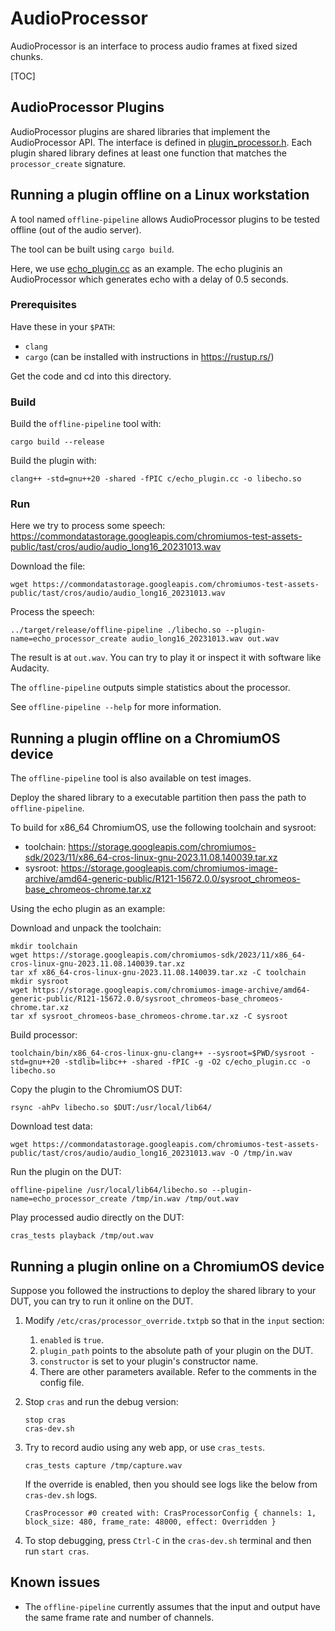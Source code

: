 # AudioProcessor

AudioProcessor is an interface to process audio frames at fixed sized chunks.

[TOC]

## AudioProcessor Plugins

AudioProcessor plugins are shared libraries that implement the AudioProcessor
API. The interface is defined in [plugin_processor.h](c/plugin_processor.h).
Each plugin shared library defines at least one function that matches the
`processor_create` signature.

## Running a plugin offline on a Linux workstation

A tool named `offline-pipeline` allows AudioProcessor plugins to be tested
offline (out of the audio server).

The tool can be built using `cargo build`.

Here, we use [echo_plugin.cc](c/echo_plugin.cc) as an example.
The echo pluginis an AudioProcessor which generates echo with a delay of 0.5 seconds.

### Prerequisites

Have these in your `$PATH`:

*   `clang`
*   `cargo` (can be installed with instructions in https://rustup.rs/)

Get the code and cd into this directory.

### Build

Build the `offline-pipeline` tool with:

```
cargo build --release
```

Build the plugin with:

```
clang++ -std=gnu++20 -shared -fPIC c/echo_plugin.cc -o libecho.so
```

### Run

Here we try to process some speech:
https://commondatastorage.googleapis.com/chromiumos-test-assets-public/tast/cros/audio/audio_long16_20231013.wav

Download the file:

```
wget https://commondatastorage.googleapis.com/chromiumos-test-assets-public/tast/cros/audio/audio_long16_20231013.wav
```

Process the speech:

```
../target/release/offline-pipeline ./libecho.so --plugin-name=echo_processor_create audio_long16_20231013.wav out.wav
```

The result is at `out.wav`. You can try to play it or inspect it with software like Audacity.

The `offline-pipeline` outputs simple statistics about the processor.

See `offline-pipeline --help` for more information.

## Running a plugin offline on a ChromiumOS device

The `offline-pipeline` tool is also available on test images.

Deploy the shared library to a executable partition then pass the path to
`offline-pipeline`.

To build for x86_64 ChromiumOS, use the following toolchain and sysroot:
*   toolchain: https://storage.googleapis.com/chromiumos-sdk/2023/11/x86_64-cros-linux-gnu-2023.11.08.140039.tar.xz
*   sysroot: https://storage.googleapis.com/chromiumos-image-archive/amd64-generic-public/R121-15672.0.0/sysroot_chromeos-base_chromeos-chrome.tar.xz

Using the echo plugin as an example:

Download and unpack the toolchain:

```
mkdir toolchain
wget https://storage.googleapis.com/chromiumos-sdk/2023/11/x86_64-cros-linux-gnu-2023.11.08.140039.tar.xz
tar xf x86_64-cros-linux-gnu-2023.11.08.140039.tar.xz -C toolchain
mkdir sysroot
wget https://storage.googleapis.com/chromiumos-image-archive/amd64-generic-public/R121-15672.0.0/sysroot_chromeos-base_chromeos-chrome.tar.xz
tar xf sysroot_chromeos-base_chromeos-chrome.tar.xz -C sysroot
```

Build processor:

```
toolchain/bin/x86_64-cros-linux-gnu-clang++ --sysroot=$PWD/sysroot -std=gnu++20 -stdlib=libc++ -shared -fPIC -g -O2 c/echo_plugin.cc -o libecho.so
```

Copy the plugin to the ChromiumOS DUT:

```
rsync -ahPv libecho.so $DUT:/usr/local/lib64/
```

Download test data:

```
wget https://commondatastorage.googleapis.com/chromiumos-test-assets-public/tast/cros/audio/audio_long16_20231013.wav -O /tmp/in.wav
```

Run the plugin on the DUT:

```
offline-pipeline /usr/local/lib64/libecho.so --plugin-name=echo_processor_create /tmp/in.wav /tmp/out.wav
```

Play processed audio directly on the DUT:

```
cras_tests playback /tmp/out.wav
```

## Running a plugin online on a ChromiumOS device

Suppose you followed the instructions to deploy the shared library to your DUT, you can
try to run it online on the DUT.

1.  Modify `/etc/cras/processor_override.txtpb` so that in the `input` section:
    1.  `enabled` is `true`.
    2.  `plugin_path` points to the absolute path of your plugin on the DUT.
    3.  `constructor` is set to your plugin's constructor name.
    4.  There are other parameters available. Refer to the comments in the config file.

2.  Stop `cras` and run the debug version:

    ```
    stop cras
    cras-dev.sh
    ```

3.  Try to record audio using any web app, or use `cras_tests`.

    ```
    cras_tests capture /tmp/capture.wav
    ```

    If the override is enabled, then you should see logs like the below from `cras-dev.sh` logs.

    ```
    CrasProcessor #0 created with: CrasProcessorConfig { channels: 1, block_size: 480, frame_rate: 48000, effect: Overridden }
    ```

4.  To stop debugging, press `Ctrl-C` in the `cras-dev.sh` terminal and then run `start cras`.

## Known issues

*   The `offline-pipeline` currently assumes that the input and output have the
    same frame rate and number of channels.

